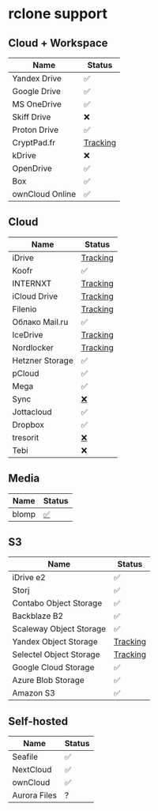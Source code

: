 # rclone support

## Cloud + Workspace

| Name            | Status                                                   |
| --------------- | -------------------------------------------------------- |
| Yandex Drive    | ✅                                                       |
| Google Drive    | ✅                                                       |
| MS OneDrive     | ✅                                                       |
| Skiff Drive     | ❌                                                       |
| Proton Drive    | ✅                                                       |
| CryptPad.fr     | [Tracking](https://github.com/rclone/rclone/issues/4715) |
| kDrive          | ❌                                                       |
| OpenDrive       | ✅                                                       |
| Box             | ✅                                                       |
| ownCloud Online | ✅                                                       |

## Cloud

| Name            | Status                                                   |
| --------------- | -------------------------------------------------------- |
| iDrive          | [Tracking](https://github.com/rclone/rclone/issues/5229) |
| Koofr           | ✅                                                       |
| INTERNXT        | [Tracking](https://github.com/rclone/rclone/issues/7610) |
| iCloud Drive    | [Tracking](https://github.com/rclone/rclone/issues/1778) |
| Filenio         | [Tracking](https://github.com/rclone/rclone/issues/6728) |
| Облако Mail.ru  | ✅                                                       |
| IceDrive        | [Tracking](https://github.com/rclone/rclone/issues/5861) |
| Nordlocker      | [Tracking](https://github.com/rclone/rclone/issues/6872) |
| Hetzner Storage | ✅                                                       |
| pCloud          | ✅                                                       |
| Mega            | ✅                                                       |
| Sync            | [❌](https://github.com/rclone/rclone/issues/5915)       |
| Jottacloud      | ✅                                                       |
| Dropbox         | ✅                                                       |
| tresorit        | [❌](https://github.com/rclone/rclone/issues/3891)       |
| Tebi            | ❌                                                       |

## Media

| Name  | Status                                             |
| ----- | -------------------------------------------------- |
| blomp | [✅](https://github.com/rclone/rclone/issues/7500) |

## S3

| Name                    | Status                                                   |
| ----------------------- | -------------------------------------------------------- |
| iDrive e2               | ✅                                                       |
| Storj                   | ✅                                                       |
| Contabo Object Storage  | ✅                                                       |
| Backblaze B2            | ✅                                                       |
| Scaleway Object Storage | ✅                                                       |
| Yandex Object Storage   | [Tracking](https://github.com/rclone/rclone/issues/7044) |
| Selectel Object Storage | [Tracking](https://github.com/rclone/rclone/issues/4472) |
| Google Cloud Storage    | ✅                                                       |
| Azure Blob Storage      | ✅                                                       |
| Amazon S3               | ✅                                                       |

## Self-hosted

| Name         | Status |
| ------------ | ------ |
| Seafile      | ✅     |
| NextCloud    | ✅     |
| ownCloud     | ✅     |
| Aurora Files | ?      |
